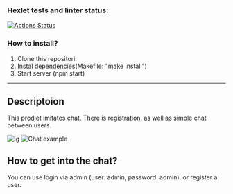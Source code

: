 ### Hexlet tests and linter status:
[![Actions Status](https://github.com/Mentavr/frontend-project-12/workflows/hexlet-check/badge.svg)](https://github.com/Mentavr/frontend-project-12/actions)

### How to install?

1. Clone this repositori.
2. Instal dependencies(Makefile: "make install")
3. Start server (npm start)

***

## Descriptoion

This prodjet imitates chat. There is registration, as well as simple chat between users.

![lg](/Users/user/Desktop/frontend-project-12/images/chat.png)
![Chat example](https://github.com/Mentavr/frontend-project-12/images/chat.png)

## How to get into the chat?

You can use login via admin (user: admin, password: admin), or register a user.